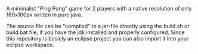 A minimalist "Ping Pong" game for 2 players with a native resolution of only 160x100px written in pure java.

The source file can be "compiled" to a jar-file directly using the build.sh or build.bat file, if you have 
the jdk installed and properly configured. Since this repository is basicly an eclipse project you can also
import it into your eclipse workspace.
